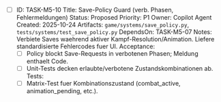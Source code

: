 - [ ] ID: TASK-M5-10
  Title: Save-Policy Guard (verb. Phasen, Fehlermeldungen)
  Status: Proposed
  Priority: P1
  Owner: Copilot Agent
  Created: 2025-10-24
  Artifacts: `game/systems/save_policy.py`, `tests/systems/test_save_policy.py`
  DependsOn: TASK-M5-07
  Notes:
  Verbiete Saves waehrend aktiver Kampf-Resolution/Animation. Liefere standardisierte Fehlercodes fuer UI.
  Acceptance:
  - [ ] Policy blockt Save-Requests in verbotenen Phasen; Meldung enthaelt Code.
  - [ ] Unit-Tests decken erlaubte/verbotene Zustandskombinationen ab.
  Tests:
  - [ ] Matrix-Test fuer Kombinationszustand (combat_active, animation_pending, etc.).
